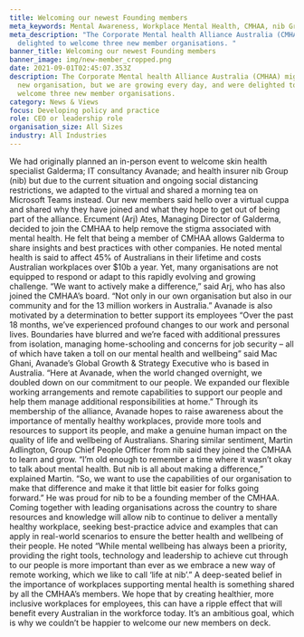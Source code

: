 ```yaml
---
title: Welcoming our newest Founding members
meta_keywords: Mental Awareness, Workplace Mental Health, CMHAA, nib Group, Avanade, Galderma
meta_description: "The Corporate Mental health Alliance Australia (CMHAA) are
  delighted to welcome three new member organisations. "
banner_title: Welcoming our newest Founding members
banner_image: img/new-member_cropped.png
date: 2021-09-01T02:45:07.353Z
description: The Corporate Mental health Alliance Australia (CMHAA) might be a
  new organisation, but we are growing every day, and were delighted to recently
  welcome three new member organisations.
category: News & Views
focus: Developing policy and practice
role: CEO or leadership role
organisation_size: All Sizes
industry: All Industries
---
```

We had originally planned an in-person event to welcome skin health specialist Galderma; IT consultancy Avanade; and health insurer nib Group (nib) but due to the current situation and ongoing social distancing restrictions, we adapted to the virtual and shared a morning tea on Microsoft Teams instead. Our new members said hello over a virtual cuppa and shared why they have joined and what they hope to get out of being part of the alliance. 
Ercument (Arj) Ates, Managing Director of Galderma, decided to join the CMHAA to help remove the stigma associated with mental health. He felt that being a member of CMHAA allows Galderma to share insights and best practices with other companies. He noted mental health is said to affect 45% of Australians in their lifetime and costs Australian workplaces over $10b a year. Yet, many organisations are not equipped to respond or adapt to this rapidly evolving and growing challenge. “We want to actively make a difference,” said Arj, who has also joined the CMHAA’s board. “Not only in our own organisation but also in our community and for the 13 million workers in Australia.”
Avanade is also motivated by a determination to better support its employees “Over the past 18 months, we’ve experienced profound changes to our work and personal lives. Boundaries have blurred and we’re faced with additional pressures from isolation, managing home-schooling and concerns for job security – all of which have taken a toll on our mental health and wellbeing” said Mac Ghani, Avanade’s Global Growth & Strategy Executive who is based in Australia. “Here at Avanade, when the world changed overnight, we doubled down on our commitment to our people. We expanded our flexible working arrangements and remote capabilities to support our people and help them manage additional responsibilities at home.” 
Through its membership of the alliance, Avanade hopes to raise awareness about the importance of mentally healthy workplaces, provide more tools and resources to support its people, and make a genuine human impact on the quality of life and wellbeing of Australians.
Sharing similar sentiment, Martin Adlington, Group Chief People Officer from nib said they joined the CMHAA to learn and grow. “I’m old enough to remember a time where it wasn’t okay to talk about mental health. But nib is all about making a difference,” explained Martin. “So, we want to use the capabilities of our organisation to make that difference and make it that little bit easier for folks going forward.” 
He was proud for nib to be a founding member of the CMHAA. Coming together with leading organisations across the country to share resources and knowledge will allow nib to continue to deliver a mentally healthy workplace, seeking best-practice advice and examples that can apply in real-world scenarios to ensure the better health and wellbeing of their people. 
He noted “While mental wellbeing has always been a priority, providing the right tools, technology and leadership to achieve cut through to our people is more important than ever as we embrace a new way of remote working, which we like to call ‘life at nib’.”
A deep-seated belief in the importance of workplaces supporting mental health is something shared by all the CMHAA’s members. We hope that by creating healthier, more inclusive workplaces for employees, this can have a ripple effect that will benefit every Australian in the workforce today. It’s an ambitious goal, which is why we couldn’t be happier to welcome our new members on deck.